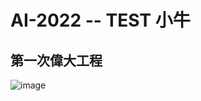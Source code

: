 # AI-2022 -- TEST 小牛

## 第一次偉大工程

![image](https://user-images.githubusercontent.com/59887929/156184235-cc4e766a-a9f2-44f4-99a1-05f08daf85ab.png)
